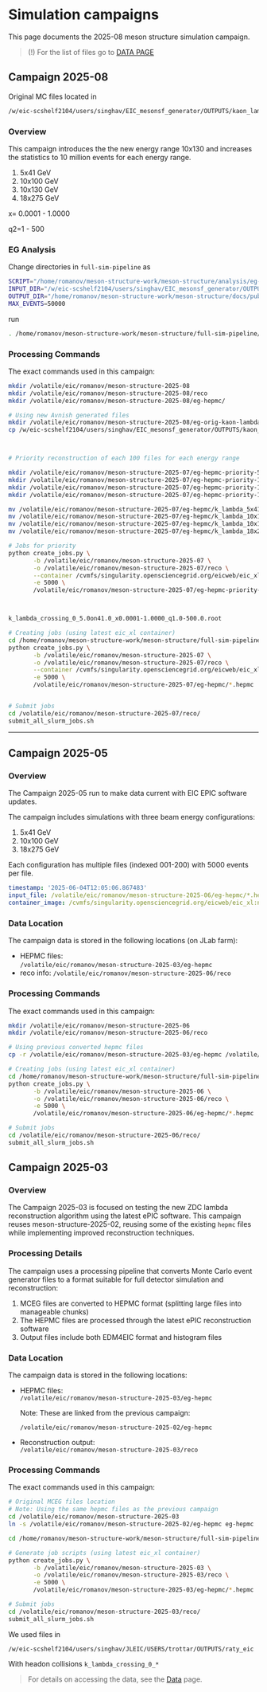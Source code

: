 # Simulation campaigns

This page documents the 2025-08 meson structure simulation campaign.

> (!) For the list of files go to [DATA PAGE](data.md) 


## Campaign 2025-08

Original MC files located in 

```bash 
/w/eic-scshelf2104/users/singhav/EIC_mesonsf_generator/OUTPUTS/kaon_lambda_v2
```

### Overview

This campaign introduces the the new energy range 10x130 and increases the statistics to
10 million events for each energy range. 

1. 5x41 GeV
2. 10x100 GeV
2. 10x130 GeV
3. 18x275 GeV

x= 0.0001 - 1.0000

q2=1 - 500

### EG Analysis

Change directories in `full-sim-pipeline` as

```bash
SCRIPT="/home/romanov/meson-structure-work/meson-structure/analysis/eg-kinematics/eg-kinematics.py"
INPUT_DIR="/w/eic-scshelf2104/users/singhav/EIC_mesonsf_generator/OUTPUTS/kaon_lambda_v2"
OUTPUT_DIR="/home/romanov/meson-structure-work/meson-structure/docs/public/analysis/campaign-2025-08/eg-kinematics"
MAX_EVENTS=50000
```

run 

```bash
. /home/romanov/meson-structure-work/meson-structure/full-sim-pipeline/eg_analysis.sh
```


### Processing Commands

The exact commands used in this campaign:


```bash
mkdir /volatile/eic/romanov/meson-structure-2025-08
mkdir /volatile/eic/romanov/meson-structure-2025-08/reco
mkdir /volatile/eic/romanov/meson-structure-2025-08/eg-hepmc/

# Using new Avnish generated files
mkdir /volatile/eic/romanov/meson-structure-2025-08/eg-orig-kaon-lambda
cp /w/eic-scshelf2104/users/singhav/EIC_mesonsf_generator/OUTPUTS/kaon_lambda_v2/*.root /volatile/eic/romanov/meson-structure-2025-08/eg-orig-kaon-lambda



# Priority reconstruction of each 100 files for each energy range

mkdir /volatile/eic/romanov/meson-structure-2025-07/eg-hepmc-priority-5x41
mkdir /volatile/eic/romanov/meson-structure-2025-07/eg-hepmc-priority-10x100
mkdir /volatile/eic/romanov/meson-structure-2025-07/eg-hepmc-priority-10x130
mkdir /volatile/eic/romanov/meson-structure-2025-07/eg-hepmc-priority-18x275

mv /volatile/eic/romanov/meson-structure-2025-07/eg-hepmc/k_lambda_5x41_5000evt_{001..100}.hepmc /volatile/eic/romanov/meson-structure-2025-07/eg-hepmc-priority-5x41
mv /volatile/eic/romanov/meson-structure-2025-07/eg-hepmc/k_lambda_10x100_5000evt_{001..100}.hepmc /volatile/eic/romanov/meson-structure-2025-07/eg-hepmc-priority-10x100
mv /volatile/eic/romanov/meson-structure-2025-07/eg-hepmc/k_lambda_10x130_5000evt_{001..100}.hepmc /volatile/eic/romanov/meson-structure-2025-07/eg-hepmc-priority-10x130
mv /volatile/eic/romanov/meson-structure-2025-07/eg-hepmc/k_lambda_18x275_5000evt_{001..100}.hepmc /volatile/eic/romanov/meson-structure-2025-07/eg-hepmc-priority-18x275

# Jobs for priority
python create_jobs.py \
       -b /volatile/eic/romanov/meson-structure-2025-07 \
       -o /volatile/eic/romanov/meson-structure-2025-07/reco \
       --container /cvmfs/singularity.opensciencegrid.org/eicweb/eic_xl:25.07-stable \
       -e 5000 \
       /volatile/eic/romanov/meson-structure-2025-07/eg-hepmc-priority-*/*.hepmc



k_lambda_crossing_0_5.0on41.0_x0.0001-1.0000_q1.0-500.0.root

# Creating jobs (using latest eic_xl container)
cd /home/romanov/meson-structure-work/meson-structure/full-sim-pipeline
python create_jobs.py \
       -b /volatile/eic/romanov/meson-structure-2025-07 \
       -o /volatile/eic/romanov/meson-structure-2025-07/reco \
       --container /cvmfs/singularity.opensciencegrid.org/eicweb/eic_xl:25.07-stable \
       -e 5000 \
       /volatile/eic/romanov/meson-structure-2025-07/eg-hepmc/*.hepmc


# Submit jobs
cd /volatile/eic/romanov/meson-structure-2025-07/reco/
submit_all_slurm_jobs.sh
```

---


## Campaign 2025-05

### Overview

The Campaign 2025-05 run to make data current with EIC EPIC software updates. 

The campaign includes simulations with three beam energy configurations:

1. 5x41 GeV
2. 10x100 GeV
3. 18x275 GeV

Each configuration has multiple files (indexed 001-200) with 5000 events per file.

```yaml
timestamp: '2025-06-04T12:05:06.867483'
input_file: /volatile/eic/romanov/meson-structure-2025-06/eg-hepmc/*.hepmc
container_image: /cvmfs/singularity.opensciencegrid.org/eicweb/eic_xl:nightly
```

### Data Location

The campaign data is stored in the following locations (on JLab farm):

- HEPMC files:   
  `/volatile/eic/romanov/meson-structure-2025-03/eg-hepmc`
- reco info: 
  `/volatile/eic/romanov/meson-structure-2025-06/reco`



### Processing Commands

The exact commands used in this campaign:

```bash
mkdir /volatile/eic/romanov/meson-structure-2025-06
mkdir /volatile/eic/romanov/meson-structure-2025-06/reco

# Using previous converted hepmc files
cp -r /volatile/eic/romanov/meson-structure-2025-03/eg-hepmc /volatile/eic/romanov/meson-structure-2025-06

# Creating jobs (using latest eic_xl container)
cd /home/romanov/meson-structure-work/meson-structure/full-sim-pipeline
python create_jobs.py \
       -b /volatile/eic/romanov/meson-structure-2025-06 \
       -o /volatile/eic/romanov/meson-structure-2025-06/reco \
       -e 5000 \
       /volatile/eic/romanov/meson-structure-2025-06/eg-hepmc/*.hepmc

# Submit jobs
cd /volatile/eic/romanov/meson-structure-2025-06/reco/
submit_all_slurm_jobs.sh
```



## Campaign 2025-03


### Overview

The Campaign 2025-03 is focused on testing the new ZDC lambda reconstruction 
algorithm using the latest ePIC software. 
This campaign reuses meson-structure-2025-02, 
reusing some of the existing `hepmc` files while implementing improved reconstruction techniques.

### Processing Details

The campaign uses a processing pipeline that converts Monte Carlo event generator files 
to a format suitable for full detector simulation and reconstruction:

1. MCEG files are converted to HEPMC format (splitting large files into manageable chunks)
2. The HEPMC files are processed through the latest ePIC reconstruction software
3. Output files include both EDM4EIC format and histogram files

### Data Location

The campaign data is stored in the following locations:

- HEPMC files:   
  `/volatile/eic/romanov/meson-structure-2025-03/eg-hepmc`
  
   Note: These are linked from the previous campaign:
   
   `/volatile/eic/romanov/meson-structure-2025-02/eg-hepmc`
- Reconstruction output:  
  `/volatile/eic/romanov/meson-structure-2025-03/reco`

### Processing Commands

The exact commands used in this campaign:

```bash
# Original MCEG files location
# Note: Using the same hepmc files as the previous campaign
cd /volatile/eic/romanov/meson-structure-2025-03
ln -s /volatile/eic/romanov/meson-structure-2025-02/eg-hepmc eg-hepmc

cd /home/romanov/meson-structure-work/meson-structure/full-sim-pipeline

# Generate job scripts (using latest eic_xl container)
python create_jobs.py \
       -b /volatile/eic/romanov/meson-structure-2025-03 \
       -o /volatile/eic/romanov/meson-structure-2025-03/reco \
       -e 5000 \
       /volatile/eic/romanov/meson-structure-2025-03/eg-hepmc/*.hepmc

# Submit jobs
cd /volatile/eic/romanov/meson-structure-2025-03/reco/
submit_all_slurm_jobs.sh
```

We used files in 

```
/w/eic-scshelf2104/users/singhav/JLEIC/USERS/trottar/OUTPUTS/raty_eic
```

With headon collisions `k_lambda_crossing_0_*`



> For details on accessing the data, see the [Data](/data) page.